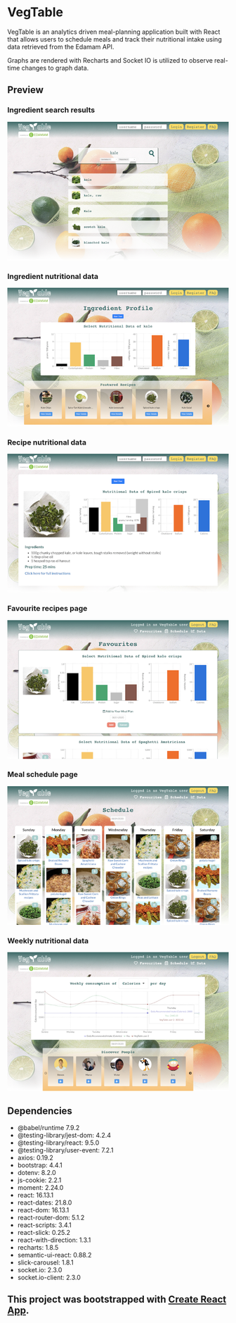 # VegTable

VegTable is an analytics driven meal-planning application built with React that allows users to schedule meals and track their nutritional intake using data retrieved from the Edamam API.  

Graphs are rendered with Recharts and Socket IO is utilized to observe real-time changes to graph data.

## Preview

### Ingredient search results
!["Screenshot of ingredient search page"](https://github.com/stevencschoi/nutrition-app/blob/master/public/assets/1-search.png?raw=true)

### Ingredient nutritional data
!["Screenshot of ingredient nutritional data page"](https://github.com/stevencschoi/nutrition-app/blob/master/public/assets/2-ingredient.png?raw=true)

### Recipe nutritional data
!["Screenshot of recipe nutritional data page"](https://github.com/stevencschoi/nutrition-app/blob/master/public/assets/3-recipe.png?raw=true)

### Favourite recipes page
!["Screenshot of favourites page"](https://github.com/stevencschoi/nutrition-app/blob/master/public/assets/5-favourites.png?raw=true)

### Meal schedule page
!["Screenshot of schedule page"](https://github.com/stevencschoi/nutrition-app/blob/master/public/assets/6-schedule.png?raw=true)

### Weekly nutritional data
!["Screenshot of macro nutrition page"](https://github.com/stevencschoi/nutrition-app/blob/master/public/assets/7-data.png?raw=true)

## Dependencies

* @babel/runtime 7.9.2
* @testing-library/jest-dom: 4.2.4
* @testing-library/react: 9.5.0
* @testing-library/user-event: 7.2.1
* axios: 0.19.2
* bootstrap: 4.4.1
* dotenv: 8.2.0
* js-cookie: 2.2.1
* moment: 2.24.0
* react: 16.13.1
* react-dates: 21.8.0
* react-dom: 16.13.1
* react-router-dom: 5.1.2
* react-scripts: 3.4.1
* react-slick: 0.25.2
* react-with-direction: 1.3.1
* recharts: 1.8.5
* semantic-ui-react: 0.88.2
* slick-carousel: 1.8.1
* socket.io: 2.3.0
* socket.io-client: 2.3.0


## This project was bootstrapped with [Create React App](https://github.com/facebook/create-react-app).
